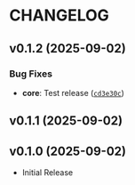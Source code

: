 # CHANGELOG

<!-- version list -->

## v0.1.2 (2025-09-02)

### Bug Fixes

- **core**: Test release
  ([`cd3e30c`](https://github.com/ELC/fastapi-production-template-monorepo/commit/cd3e30ca3da36ba8426b7c54a41308311f9d4149))


## v0.1.1 (2025-09-02)


## v0.1.0 (2025-09-02)

- Initial Release
